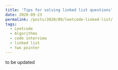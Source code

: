 ```yaml
---
title: 'Tips for solving linked list questions'
date: 2020-09-23
permalink: /posts/2020/09/leetcode-linked-list/
tags:
  - Leetcode
  - Algorithms
  - code interview
  - linked list
  - two pointer
---
```


to be updated
